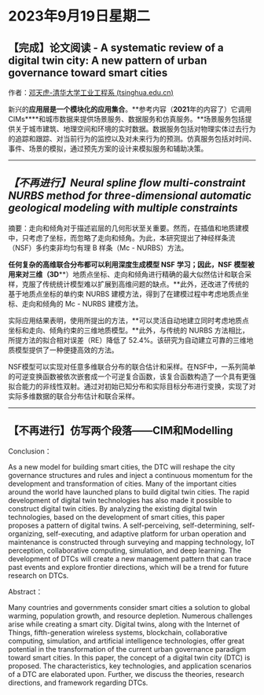 # 2023年9月19日星期二

## 【完成】论文阅读 - A systematic review of a digital twin city: A new pattern of urban governance toward smart cities

作者：[邓天虎-清华大学工业工程系 (tsinghua.edu.cn)](https://www.ie.tsinghua.edu.cn/info/1051/1052.htm)

新兴的**应用层是一个模块化的应用集合**。**参考内容（****2021****年的内容了）它调用CIMs****和城市数据来提供场景服务、数据服务和仿真服务。**场景服务包括提供关于城市建筑、地理空间和环境的实时数据。数据服务包括对物理实体过去行为的追踪和跟踪、对当前行为的监控以及对未来行为的预测。仿真服务包括对时间、事件、场景的模拟，通过预先方案的设计来模拟服务和辅助决策。

---
## _【不再进行】Neural spline flow multi-constraint NURBS method for three-dimensional automatic geological modeling with multiple constraints_

摘要：走向和倾角对于描述岩层的几何形状至关重要。然而，在插值和地质建模中，只考虑了坐标，而忽略了走向和倾角。为此，本研究提出了神经样条流（NSF）多约束非均匀有理 B 样条（Mc - NURBS）方法。

**任何复杂的高维联合分布都可以利用深度生成模型 NSF** **学习；因此，NSF** **模型被用来对三维（3D****）地质点坐标、走向和倾角进行精确的最大似然估计和联合采样，克服了传统统计模型难以扩展到高维问题的缺点。**此外，还改进了传统的基于地质点坐标的单约束 NURBS 建模方法，得到了在建模过程中考虑地质点坐标、走向和倾角的 Mc - NURBS 建模方法。

实际应用结果表明，使用所提出的方法，**可以灵活自动地建立同时考虑地质点坐标和走向、倾角约束的三维地质模型。**此外，与传统的 NURBS 方法相比，所提方法的拟合相对误差（RE）降低了 52.4%。该研究为自动建立可靠的三维地质模型提供了一种便捷高效的方法。

NSF模型可以实现对任意多维联合分布的联合估计和采样。在NSF中，一系列简单的可逆变换函数被依次嵌套成一个可逆复合函数，该复合函数构造了一个具有更强拟合能力的非线性双射。通过对初始已知分布和实际目标分布进行变换，实现了对实际多维数据的联合分布估计和联合采样。

---
## 【不再进行】仿写两个段落——CIM和Modelling

Conclusion：

As a new model for building smart cities, the DTC will reshape the city governance structures and rules and inject a continuous momentum for the development and transformation of cities. Many of the important cities around the world have launched plans to build digital twin cities. The rapid development of digital twin technologies has also made it possible to construct digital twin cities. By analyzing the existing digital twin technologies, based on the development of smart cities, this paper proposes a pattern of digital twins. A self-perceiving, self-determining, self-organizing, self-executing, and adaptive platform for urban operation and maintenance is constructed through surveying and mapping technology, IoT perception, collaborative computing, simulation, and deep learning. The development of DTCs will create a new management pattern that can trace past events and explore frontier directions, which will be a trend for future research on DTCs.

Abstract：

Many countries and governments consider smart cities a solution to global warming, population growth, and resource depletion. Numerous challenges arise while creating a smart city. Digital twins, along with the Internet of Things, fifth-generation wireless systems, blockchain, collaborative computing, simulation, and artificial intelligence technologies, offer great potential in the transformation of the current urban governance paradigm toward smart cities. In this paper, the concept of a digital twin city (DTC) is proposed. The characteristics, key technologies, and application scenarios of a DTC are elaborated upon. Further, we discuss the theories, research directions, and framework regarding DTCs.